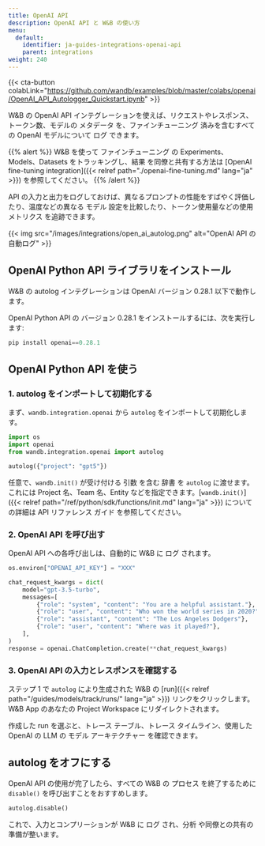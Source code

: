 ```yaml
---
title: OpenAI API
description: OpenAI API と W&B の使い方
menu:
  default:
    identifier: ja-guides-integrations-openai-api
    parent: integrations
weight: 240
---
```


{{< cta-button colabLink="https://github.com/wandb/examples/blob/master/colabs/openai/OpenAI_API_Autologger_Quickstart.ipynb" >}}

W&B の OpenAI API インテグレーションを使えば、リクエストやレスポンス、トークン数、モデルの メタデータ を、ファインチューニング 済みを含むすべての OpenAI モデルについて ログ できます。 


{{% alert %}}
W&B を使って ファインチューニング の Experiments、Models、Datasets をトラッキングし、結果 を同僚と共有する方法は [OpenAI fine-tuning integration]({{< relref path="./openai-fine-tuning.md" lang="ja" >}}) を参照してください。
{{% /alert %}}

API の入力と出力をログしておけば、異なるプロンプトの性能をすばやく評価したり、温度などの異なる モデル 設定を比較したり、トークン使用量などの使用 メトリクス を追跡できます。




{{< img src="/images/integrations/open_ai_autolog.png" alt="OpenAI API の自動ログ" >}}


## OpenAI Python API ライブラリをインストール

W&B の autolog インテグレーションは OpenAI バージョン 0.28.1 以下で動作します。

OpenAI Python API の バージョン 0.28.1 をインストールするには、次を実行します:
```python
pip install openai==0.28.1
```

## OpenAI Python API を使う

### 1. autolog をインポートして初期化する
まず、`wandb.integration.openai` から `autolog` をインポートして初期化します。  

```python
import os
import openai
from wandb.integration.openai import autolog

autolog({"project": "gpt5"})
```

任意で、`wandb.init()` が受け付ける 引数 を含む 辞書 を `autolog` に渡せます。これには Project 名、Team 名、Entity などを指定できます。[`wandb.init()`]({{< relref path="/ref/python/sdk/functions/init.md" lang="ja" >}}) についての詳細は API リファレンス ガイド を参照してください。

### 2. OpenAI API を呼び出す
OpenAI API への各呼び出しは、自動的に W&B に ログ されます。

```python
os.environ["OPENAI_API_KEY"] = "XXX"

chat_request_kwargs = dict(
    model="gpt-3.5-turbo",
    messages=[
        {"role": "system", "content": "You are a helpful assistant."},
        {"role": "user", "content": "Who won the world series in 2020?"},
        {"role": "assistant", "content": "The Los Angeles Dodgers"},
        {"role": "user", "content": "Where was it played?"},
    ],
)
response = openai.ChatCompletion.create(**chat_request_kwargs)
```

### 3. OpenAI API の入力とレスポンスを確認する

ステップ 1 で `autolog` により生成された W&B の [run]({{< relref path="/guides/models/track/runs/" lang="ja" >}}) リンクをクリックします。W&B App のあなたの Project Workspace にリダイレクトされます。

作成した run を選ぶと、トレース テーブル、トレース タイムライン、使用した OpenAI の LLM の モデル アーキテクチャー を確認できます。

## autolog をオフにする
OpenAI API の使用が完了したら、すべての W&B の プロセス を終了するために `disable()` を呼び出すことをおすすめします。

```python
autolog.disable()
```

これで、入力とコンプリーションが W&B に ログ され、分析 や同僚との共有の準備が整います。